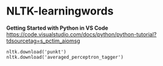 # NLTK-learningwords

**Getting Started with Python in VS Code**  
https://code.visualstudio.com/docs/python/python-tutorial?tdsourcetag=s_pctim_aiomsg


```
nltk.download('punkt')
nltk.download('averaged_perceptron_tagger')
```
